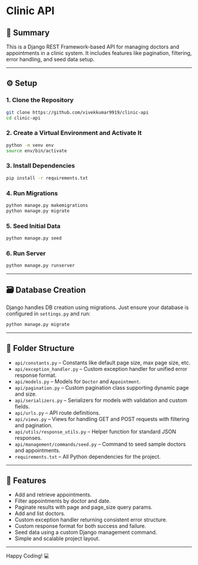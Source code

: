 
# Clinic API

## 📝 Summary
This is a Django REST Framework-based API for managing doctors and appointments in a clinic system. It includes features like pagination, filtering, error handling, and seed data setup.

---

## ⚙️ Setup

### 1. Clone the Repository
```bash
git clone https://github.com/vivekkumar9919/clinic-api
cd clinic-api
```

### 2. Create a Virtual Environment and Activate It
```bash
python -m venv env
source env/bin/activate 
```

### 3. Install Dependencies
```bash
pip install -r requirements.txt
```

### 4. Run Migrations
```bash
python manage.py makemigrations
python manage.py migrate
```

### 5. Seed Initial Data
```bash
python manage.py seed
```

### 6. Run Server
```bash
python manage.py runserver
```

---

## 🗃️ Database Creation
Django handles DB creation using migrations. Just ensure your database is configured in `settings.py` and run:

```bash
python manage.py migrate
```

---

## 📁 Folder Structure

- `api/constants.py` – Constants like default page size, max page size, etc.
- `api/exception_handler.py` – Custom exception handler for unified error response format.
- `api/models.py` – Models for `Doctor` and `Appointment`.
- `api/pagination.py` – Custom pagination class supporting dynamic page and size.
- `api/serializers.py` – Serializers for models with validation and custom fields.
- `api/urls.py` – API route definitions.
- `api/views.py` – Views for handling GET and POST requests with filtering and pagination.
- `api/utils/response_utils.py` – Helper function for standard JSON responses.
- `api/management/commands/seed.py` – Command to seed sample doctors and appointments.
- `requirements.txt` – All Python dependencies for the project.

---

## 🌟 Features

- Add and retrieve appointments.
- Filter appointments by doctor and date.
- Paginate results with page and page_size query params.
- Add and list doctors.
- Custom exception handler returning consistent error structure.
- Custom response format for both success and failure.
- Seed data using a custom Django management command.
- Simple and scalable project layout.

---

Happy Coding! 💻

